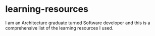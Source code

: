 # learning-resources
I am an Architecture graduate turned Software developer and this is a comprehensive list of the learning resources I used.
